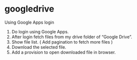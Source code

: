 # googledrive

Using Google Apps login
1. Do login using Google Apps.
2. After login fetch files from my drive folder of “Google Drive”.
3. Show file list. ( Add pagination to fetch more files )
4. Download the selected file.
5. Add a provision to open downloaded file in browser.

   
